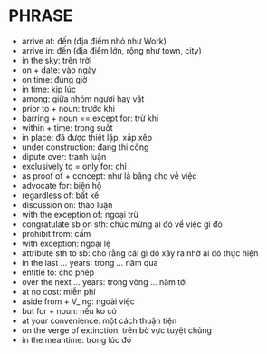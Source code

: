 # PHRASE

- arrive at: đến (địa điểm nhỏ như Work)
- arrive in: đến (địa điểm lớn, rộng như town, city)
- in the sky: trên trời
- on + date: vào ngày
- on time: đúng giờ
- in time: kịp lúc
- among: giữa nhóm người hay vật
- prior to + noun: trước khi
- barring + noun == except for: trừ khi
- within + time: trong suốt
- in place: đã được thiết lặp, xắp xếp
- under construction: đang thi công
- dipute over: tranh luận
- exclusively to = only for: chỉ
- as proof of + concept: như là bằng cho về việc
- advocate for: biện hộ
- regardless of: bất kể
- discussion on: thảo luận
- with the exception of: ngoại trừ
- congratulate sb on sth: chúc mừng ai đó về việc gì đó
- prohibit from: cấm
- with exception: ngoại lệ
- attribute sth to sb: cho rằng cái gì đó xảy ra nhờ ai đó thực hiện
- in the last ... years: trong ... năm qua
- entitle to: cho phép
- over the next ... years: trong vòng ... năm tới
- at no cost: miễn phí
- aside from + V_ing: ngoài việc
- but for + noun: nếu ko có
- at your convenience: một cách thuận tiện
- on the verge of extinction: trên bờ vực tuyệt chủng
- in the meantime: trong lúc đó